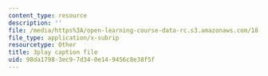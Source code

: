 ```yaml
---
content_type: resource
description: ''
file: /media/https%3A/open-learning-course-data-rc.s3.amazonaws.com/18-01-single-variable-calculus-fall-2006/98da17983ec97d340e149456c8e38f5f_CXKoCMVqM9s.srt
file_type: application/x-subrip
resourcetype: Other
title: 3play caption file
uid: 98da1798-3ec9-7d34-0e14-9456c8e38f5f
---
```

